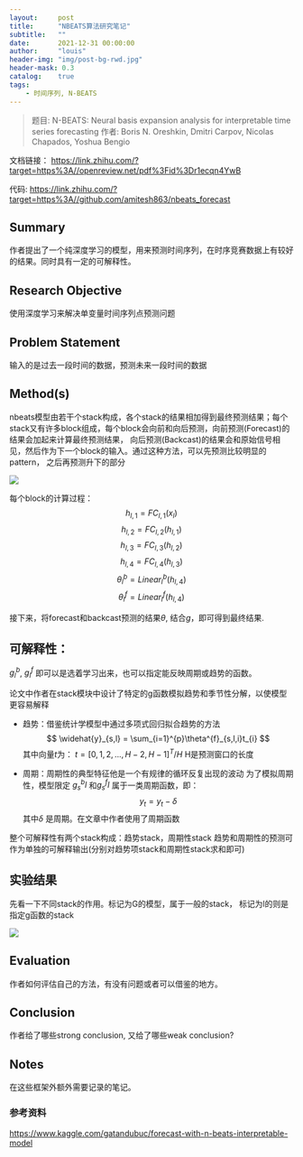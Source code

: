 ```yaml
---
layout:     post
title:      "NBEATS算法研究笔记"
subtitle:   ""
date:       2021-12-31 00:00:00
author:     "louis"
header-img: "img/post-bg-rwd.jpg"
header-mask: 0.3
catalog:    true
tags:
    - 时间序列, N-BEATS
---
```


> 题目:
     N-BEATS: Neural basis expansion analysis for interpretable time series forecasting
作者:
    Boris N. Oreshkin, Dmitri Carpov, Nicolas Chapados, Yoshua Bengio

文档链接：
    https://link.zhihu.com/?target=https%3A//openreview.net/pdf%3Fid%3Dr1ecqn4YwB

代码:
    https://link.zhihu.com/?target=https%3A//github.com/amitesh863/nbeats_forecast


## Summary

作者提出了一个纯深度学习的模型，用来预测时间序列，在时序竞赛数据上有较好的结果。同时具有一定的可解释性。

## Research Objective
使用深度学习来解决单变量时间序列点预测问题

## Problem Statement
输入的是过去一段时间的数据，预测未来一段时间的数据


## Method(s)

nbeats模型由若干个stack构成，各个stack的结果相加得到最终预测结果；每个stack又有许多block组成，每个block会向前和向后预测，向前预测(Forecast)的结果会加起来计算最终预测结果， 向后预测(Backcast)的结果会和原始信号相见，然后作为下一个block的输入。通过这种方法，可以先预测比较明显的pattern， 之后再预测升下的部分

![](https://raw.githubusercontent.com/louis-xuy/louis-xy.github.io/master/img/in-post/n-beats/网络结构图.png)

每个block的计算过程：
$$
h_{l,1}=FC_{l,1}(x_l)
$$
$$
h_{l,2}=FC_{l,2}(h_{l,1})
$$
$$
h_{l,3}=FC_{l,3}(h_{l,2})
$$
$$
h_{l,4}=FC_{l,4}(h_{l,3})$$
$$\theta^b_l=Linear^b_l(h_{l,4})
$$
$$
\theta^f_l=Linear^f_l(h_{l,4})
$$

接下来，将forecast和backcast预测的结果$\theta$, 结合$g$，即可得到最终结果.


## 可解释性：
$g^b_l$, $g^f_l$ 即可以是选着学习出来，也可以指定能反映周期或趋势的函数。

论文中作者在stack模块中设计了特定的g函数模拟趋势和季节性分解，以使模型更容易解释

- 趋势：借鉴统计学模型中通过多项式回归拟合趋势的方法
$$
\widehat{y}_{s,l} = \sum_{i=1}^{p}\theta^{f}_{s,l,i}t_{i}
$$
其中向量$t$为：
$t=[0,1,2,...,H-2,H-1]^T / H$
H是预测窗口的长度


- 周期：周期性的典型特征他是一个有规律的循环反复出现的波动
为了模拟周期性，模型限定 $g^b_{s}l$ 和$g^f_{s}l$ 属于一类周期函数，即：
$$y_t = y_t - \delta$$
其中$\delta$ 是周期。在文章中作者使用了周期函数


整个可解释性有两个stack构成：趋势stack，周期性stack
趋势和周期性的预测可作为单独的可解释输出(分别对趋势项stack和周期性stack求和即可)

## 实验结果
先看一下不同stack的作用。标记为G的模型，属于一般的stack， 标记为l的则是指定g函数的stack

![](https://raw.githubusercontent.com/louis-xuy/louis-xy.github.io/master/img/in-post/n-beats/stack.png)

## Evaluation
作者如何评估自己的方法，有没有问题或者可以借鉴的地方。

## Conclusion
作者给了哪些strong conclusion, 又给了哪些weak conclusion?

## Notes
在这些框架外额外需要记录的笔记。

### 参考资料

https://www.kaggle.com/gatandubuc/forecast-with-n-beats-interpretable-model
